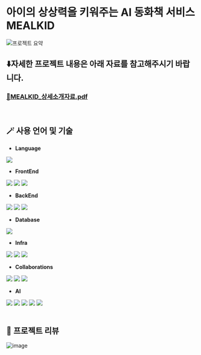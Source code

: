 # 아이의 상상력을 키워주는 AI 동화책 서비스 MEALKID
![프로젝트 요약](https://github.com/user-attachments/assets/96d2f4c0-d719-425a-9701-b307d0bfca9f)

## ⬇️자세한 프로젝트 내용은 아래 자료를 참고해주시기 바랍니다.
### [💾MEALKID_상세소개자료.pdf](https://github.com/user-attachments/files/17038474/MEALKID.detail.pdf)
<br>

## 🪄 사용 언어 및 기술
* **Language**

<img src="https://img.shields.io/badge/python-3776AB?style=for-the-badge&logo=python&logoColor=white"> 

* **FrontEnd**

<img src="https://img.shields.io/badge/HTML-E34F26?style=for-the-badge&logo=HTML5&logoColor=white"> <img src="https://img.shields.io/badge/CSS-1572B6?style=for-the-badge&logo=CSS3&logoColor=white"> <img src="https://img.shields.io/badge/javascript-F7DF1E?style=for-the-badge&logo=JavaScript&logoColor=white"> 

* **BackEnd**

<img src="https://img.shields.io/badge/Django-092E20?style=for-the-badge&logo=Django&logoColor=white"> <img src="https://img.shields.io/badge/Nginx-009639?style=for-the-badge&logo=NGINX&logoColor=white"> <img src="https://img.shields.io/badge/Gunicorn-499848?style=for-the-badge&logo=Gunicorn&logoColor=white"> 


* **Database**

<img src="https://img.shields.io/badge/MySQL-4479A1?style=for-the-badge&logo=MySQL&logoColor=white">

* **Infra**

<img src="https://img.shields.io/badge/AWS-232F3E?style=for-the-badge&logo=Amazon Web Services&logoColor=white"> <img src="https://img.shields.io/badge/Docker-2496ED?style=for-the-badge&logo=Docker&logoColor=white"> <img src="https://img.shields.io/badge/Let's Encrypt-003A70?style=for-the-badge&logo=Let's Encrypt&logoColor=white">

* **Collaborations**

<img src="https://img.shields.io/badge/Github-181717?style=for-the-badge&logo=GitHub&logoColor=white"> <img src="https://img.shields.io/badge/Github Actions-2088FF?style=for-the-badge&logo=GitHub Actions&logoColor=white"> <img src="https://img.shields.io/badge/Figma-F24E1E?style=for-the-badge&logo=Figma&logoColor=white"> 

* **AI**

<img src="https://img.shields.io/badge/Gpt--4o-412991?style=for-the-badge&logo=OpenAI&logoColor=white"> <img src="https://img.shields.io/badge/DALL·E 3-412991?style=for-the-badge&logo=OpenAI&logoColor=white"> <img src="https://img.shields.io/badge/LangChain-1C3C3C?style=for-the-badge&logo=LangChain&logoColor=white"> <img src="https://img.shields.io/badge/Google Cloud TTS-4285F4?style=for-the-badge&logo=Google Cloud&logoColor=white"> <img src="https://img.shields.io/badge/scikit--learn-F7931E?style=for-the-badge&logo=scikit-learn&logoColor=white"> 
<br><br>



## 📝 프로젝트 리뷰
![image](https://github.com/user-attachments/assets/2a640cd8-63eb-447e-aee4-c79313e40284)
